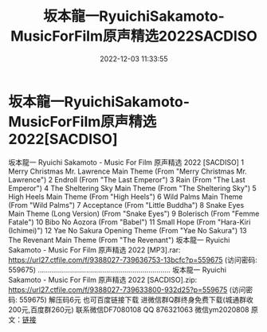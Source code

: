 ﻿---
title: 坂本龍一RyuichiSakamoto-MusicForFilm原声精选2022SACDISO
date: 2022-12-03 11:33:55
categories: 新碟专辑、稀有等精品
tags: 纯音雅乐
---
# 坂本龍一RyuichiSakamoto-MusicForFilm原声精选2022[SACDISO]

坂本龍一 Ryuichi
Sakamoto - Music For Film 原声精选 2022 [SACDISO]
1 Merry Christmas Mr. Lawrence Main Theme (From "Merry Christmas
Mr. Lawrence")
2 Endroll (From "The Last Emperor")
3 Rain (From "The Last Emperor")
4 The Sheltering Sky Main Theme (From "The Sheltering Sky")
5 High Heels Main Theme (From "High Heels")
6 Wild Palms Main Theme (From "Wild Palms")
7 Acceptance (From "Little Buddha")
8 Snake Eyes Main Theme (Long Version) (From "Snake Eyes")
9 Bolerisch (From "Femme Fatale")
10 Bibo No Aozora (From "Babel")
11 Small Hope (From "Hara-Kiri (Ichimei)")
12 Yae No Sakura Opening Theme (From "Yae No Sakura")
13 The Revenant Main Theme (From "The Revenant")
坂本龍一 Ryuichi Sakamoto - Music For Film 原声精选 2022 [MP3].rar:
https://url27.ctfile.com/f/9388027-739636753-13bcfc?p=559675
(访问密码: 559675)
..................................................................
坂本龍一 Ryuichi Sakamoto - Music For Film 原声精选 2022 [SACDISO].zip:
https://url27.ctfile.com/f/9388027-739633800-932d25?p=559675
(访问密码: 559675)
解压码6元
也可百度链接下载
进微信群Q群终身免费下载(城通群收200元,百度群260元)
联系微信DF7080108 QQ 876321063
微信ym2020808
原文：[链接](https://blog.sina.com.cn/s/blog_1647c7e76010310fi.html)
